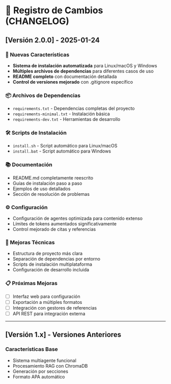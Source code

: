 # 📝 Registro de Cambios (CHANGELOG)

## [Versión 2.0.0] - 2025-01-24

### 🎉 Nuevas Características
- **Sistema de instalación automatizada** para Linux/macOS y Windows
- **Múltiples archivos de dependencias** para diferentes casos de uso
- **README completo** con documentación detallada
- **Control de versiones mejorado** con .gitignore específico

### 📦 Archivos de Dependencias
- `requirements.txt` - Dependencias completas del proyecto
- `requirements-minimal.txt` - Instalación básica
- `requirements-dev.txt` - Herramientas de desarrollo

### 🛠️ Scripts de Instalación
- `install.sh` - Script automático para Linux/macOS
- `install.bat` - Script automático para Windows

### 📚 Documentación
- README.md completamente reescrito
- Guías de instalación paso a paso
- Ejemplos de uso detallados
- Sección de resolución de problemas

### ⚙️ Configuración
- Configuración de agentes optimizada para contenido extenso
- Límites de tokens aumentados significativamente
- Control mejorado de citas y referencias

### 🔧 Mejoras Técnicas
- Estructura de proyecto más clara
- Separación de dependencias por entorno
- Scripts de instalación multiplataforma
- Configuración de desarrollo incluida

### 📋 Próximas Mejoras
- [ ] Interfaz web para configuración
- [ ] Exportación a múltiples formatos
- [ ] Integración con gestores de referencias
- [ ] API REST para integración externa

---

## [Versión 1.x] - Versiones Anteriores

### Características Base
- Sistema multiagente funcional
- Procesamiento RAG con ChromaDB
- Generación por secciones
- Formato APA automático
